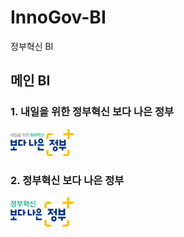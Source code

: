 # InnoGov-BI

정부혁신 BI

## 메인 BI

### 1. 내일을 위한 정부혁신 보다 나은 정부

<img src="./메인 BI 1 (내일을 위한 정부혁신 보다 나은 정부) 투명.png" width="20%"></img>


### 2. 정부혁신 보다 나은 정부

<img src="./메인 BI 2 (정부혁신 보다 나은 정부) 투명.png" width="20%"></img>

